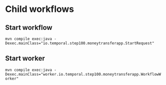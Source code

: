 # Child workflows


## Start workflow
`mvn compile exec:java -Dexec.mainClass="io.temporal.step100.moneytransferapp.StartRequest"`


## Start worker
`mvn compile exec:java -Dexec.mainClass="worker.io.temporal.step100.moneytransferapp.WorkflowWorker"`
